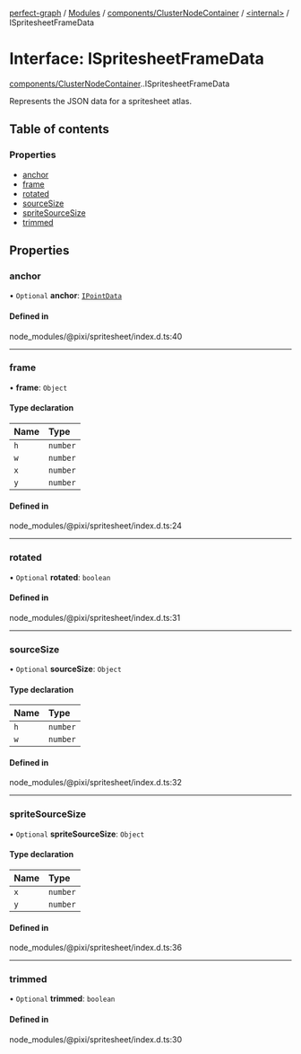 [perfect-graph](../README.md) / [Modules](../modules.md) / [components/ClusterNodeContainer](../modules/components_ClusterNodeContainer.md) / [<internal\>](../modules/components_ClusterNodeContainer._internal_.md) / ISpritesheetFrameData

# Interface: ISpritesheetFrameData

[components/ClusterNodeContainer](../modules/components_ClusterNodeContainer.md).[<internal>](../modules/components_ClusterNodeContainer._internal_.md).ISpritesheetFrameData

Represents the JSON data for a spritesheet atlas.

## Table of contents

### Properties

- [anchor](components_ClusterNodeContainer._internal_.ISpritesheetFrameData.md#anchor)
- [frame](components_ClusterNodeContainer._internal_.ISpritesheetFrameData.md#frame)
- [rotated](components_ClusterNodeContainer._internal_.ISpritesheetFrameData.md#rotated)
- [sourceSize](components_ClusterNodeContainer._internal_.ISpritesheetFrameData.md#sourcesize)
- [spriteSourceSize](components_ClusterNodeContainer._internal_.ISpritesheetFrameData.md#spritesourcesize)
- [trimmed](components_ClusterNodeContainer._internal_.ISpritesheetFrameData.md#trimmed)

## Properties

### anchor

• `Optional` **anchor**: [`IPointData`](components_ClusterNodeContainer._internal_.IPointData.md)

#### Defined in

node_modules/@pixi/spritesheet/index.d.ts:40

___

### frame

• **frame**: `Object`

#### Type declaration

| Name | Type |
| :------ | :------ |
| `h` | `number` |
| `w` | `number` |
| `x` | `number` |
| `y` | `number` |

#### Defined in

node_modules/@pixi/spritesheet/index.d.ts:24

___

### rotated

• `Optional` **rotated**: `boolean`

#### Defined in

node_modules/@pixi/spritesheet/index.d.ts:31

___

### sourceSize

• `Optional` **sourceSize**: `Object`

#### Type declaration

| Name | Type |
| :------ | :------ |
| `h` | `number` |
| `w` | `number` |

#### Defined in

node_modules/@pixi/spritesheet/index.d.ts:32

___

### spriteSourceSize

• `Optional` **spriteSourceSize**: `Object`

#### Type declaration

| Name | Type |
| :------ | :------ |
| `x` | `number` |
| `y` | `number` |

#### Defined in

node_modules/@pixi/spritesheet/index.d.ts:36

___

### trimmed

• `Optional` **trimmed**: `boolean`

#### Defined in

node_modules/@pixi/spritesheet/index.d.ts:30
